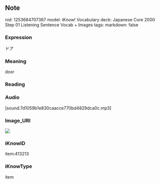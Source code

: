 ## Note
nid: 1253684707367
model: iKnow! Vocabulary
deck: Japanese Core 2000 Step 01 Listening Sentence Vocab + Images
tags: 
markdown: false

### Expression
ドア

### Meaning
door

### Reading


### Audio
[sound:7d1059b1e830caacce770bd4829dca0c.mp3]

### Image_URI
<!DOCTYPE html>
<title></title>
<img src="3bde69dec678e4b0b88a7b82fa788a55.jpg">



### iKnowID
item:413213

### iKnowType
item
